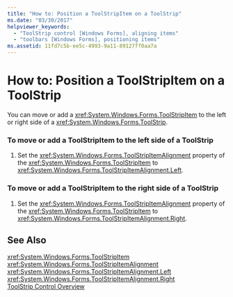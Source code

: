 ```yaml
---
title: "How to: Position a ToolStripItem on a ToolStrip"
ms.date: "03/30/2017"
helpviewer_keywords: 
  - "ToolStrip control [Windows Forms], aligning items"
  - "toolbars [Windows Forms], positioning items"
ms.assetid: 11fd7c5b-ee5c-4993-9a11-89127ff0aa7a
---
```

# How to: Position a ToolStripItem on a ToolStrip
You can move or add a <xref:System.Windows.Forms.ToolStripItem> to the left or right side of a <xref:System.Windows.Forms.ToolStrip>.  
  
### To move or add a ToolStripItem to the left side of a ToolStrip  
  
1.  Set the <xref:System.Windows.Forms.ToolStripItemAlignment> property of the <xref:System.Windows.Forms.ToolStripItem> to <xref:System.Windows.Forms.ToolStripItemAlignment.Left>.  
  
### To move or add a ToolStripItem to the right side of a ToolStrip  
  
1.  Set the <xref:System.Windows.Forms.ToolStripItemAlignment> property of the <xref:System.Windows.Forms.ToolStripItem> to <xref:System.Windows.Forms.ToolStripItemAlignment.Right>.  
  
## See Also  
 <xref:System.Windows.Forms.ToolStripItem>  
 <xref:System.Windows.Forms.ToolStripItemAlignment>  
 <xref:System.Windows.Forms.ToolStripItemAlignment.Left>  
 <xref:System.Windows.Forms.ToolStripItemAlignment.Right>  
 [ToolStrip Control Overview](../../../../docs/framework/winforms/controls/toolstrip-control-overview-windows-forms.md)
